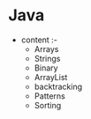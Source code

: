 # Java

* content :-
    - Arrays
    - Strings
    - Binary
    - ArrayList
    - backtracking
    - Patterns
    - Sorting 

